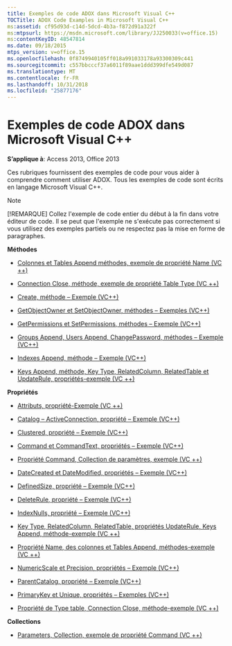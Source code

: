 ```yaml
---
title: Exemples de code ADOX dans Microsoft Visual C++
TOCTitle: ADOX Code Examples in Microsoft Visual C++
ms:assetid: cf95d93d-c14d-5dcd-4b3a-f872d91a322f
ms:mtpsurl: https://msdn.microsoft.com/library/JJ250033(v=office.15)
ms:contentKeyID: 48547814
ms.date: 09/18/2015
mtps_version: v=office.15
ms.openlocfilehash: 0f8749940105ff018a991033178a93300309c441
ms.sourcegitcommit: c557bbcccf37a6011f89aae1ddd399dfe549d087
ms.translationtype: MT
ms.contentlocale: fr-FR
ms.lasthandoff: 10/31/2018
ms.locfileid: "25877176"
---
```

# <a name="adox-code-examples-in-microsoft-visual-c"></a>Exemples de code ADOX dans Microsoft Visual C++


**S’applique à**: Access 2013, Office 2013

Ces rubriques fournissent des exemples de code pour vous aider à comprendre comment utiliser ADOX. Tous les exemples de code sont écrits en langage Microsoft Visual C++.


> [!NOTE]
> [!REMARQUE] Collez l'exemple de code entier du début à la fin dans votre éditeur de code. Il se peut que l'exemple ne s'exécute pas correctement si vous utilisez des exemples partiels ou ne respectez pas la mise en forme de paragraphes.



**Méthodes**

  - [Colonnes et Tables Append méthodes, exemple de propriété Name (VC ++)](columns-and-tables-append-methods-name-property-example-vc.md)

  - [Connection Close, méthode, exemple de propriété Table Type (VC ++)](connection-close-method-table-type-property-example-vc.md)

  - [Create, méthode – Exemple (VC++)](create-method-example-vc.md)

  - [GetObjectOwner et SetObjectOwner, méthodes – Exemples (VC++)](getobjectowner-and-setobjectowner-methods-example-vc.md)

  - [GetPermissions et SetPermissions, méthodes – Exemple (VC++)](getpermissions-and-setpermissions-methods-example-vc.md)

  - [Groups Append, Users Append, ChangePassword, méthodes – Exemple (VC++)](groups-and-users-append-changepassword-methods-example-vc.md)

  - [Indexes Append, méthode – Exemple (VC++)](indexes-append-method-example-vc.md)

  - [Keys Append, méthode, Key Type, RelatedColumn, RelatedTable et UpdateRule, propriétés-exemple (VC ++)](keys-append-method-key-type-relatedcolumn-relatedtable-and-updaterule-properties-example-vc.md)

**Propriétés**

  - [Attributs, propriété-Exemple (VC ++)](attributes-property-example-vc.md)

  - [Catalog – ActiveConnection, propriété – Exemple (VC++)](catalog-activeconnection-property-example-vc.md)

  - [Clustered, propriété – Exemple (VC++)](clustered-property-example-vc.md)

  - [Command et CommandText, propriétés – Exemple (VC++)](command-and-commandtext-properties-example-vc.md)

  - [Propriété Command, Collection de paramètres, exemple (VC ++)](parameters-collection-command-property-example-vc.md)

  - [DateCreated et DateModified, propriétés – Exemple (VC++)](datecreated-and-datemodified-properties-example-vc.md)

  - [DefinedSize, propriété – Exemple (VC++)](definedsize-property-example-vc.md)

  - [DeleteRule, propriété – Exemple (VC++)](deleterule-property-example-vc.md)

  - [IndexNulls, propriété – Exemple (VC++)](indexnulls-property-example-vc.md)

  - [Key Type, RelatedColumn, RelatedTable, propriétés UpdateRule, Keys Append, méthode-exemple (VC ++)](keys-append-method-key-type-relatedcolumn-relatedtable-and-updaterule-properties-example-vc.md)

  - [Propriété Name, des colonnes et Tables Append, méthodes-exemple (VC ++)](columns-and-tables-append-methods-name-property-example-vc.md)

  - [NumericScale et Precision, propriétés – Exemple (VC++)](numericscale-and-precision-properties-example-vc.md)

  - [ParentCatalog, propriété – Exemple (VC++)](parentcatalog-property-example-vc.md)

  - [PrimaryKey et Unique, propriétés – Exemples (VC++)](primarykey-and-unique-properties-example-vc.md)

  - [Propriété de Type table, Connection Close, méthode-exemple (VC ++)](connection-close-method-table-type-property-example-vc.md)

**Collections**

  - [Parameters, Collection, exemple de propriété Command (VC ++)](parameters-collection-command-property-example-vc.md)

